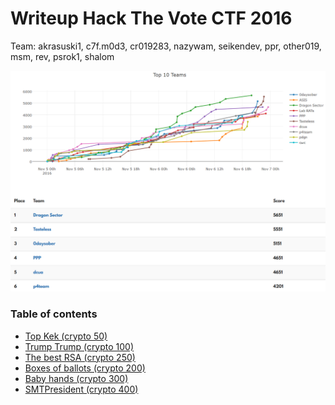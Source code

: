 # Writeup Hack The Vote CTF 2016

Team: akrasuski1, c7f.m0d3, cr019283, nazywam, seikendev, ppr, other019, msm, rev, psrok1, shalom

![](./score.png)


### Table of contents

* [Top Kek (crypto 50)](kek_crypto_50)
* [Trump Trump (crypto 100)](trump_crypto_100)
* [The best RSA (crypto 250)](rsa_crypto_200)
* [Boxes of ballots (crypto 200)](ballots_crypto_250)
* [Baby hands (crypto 300)](hands_crypto_300)
* [SMTPresident (crypto 400)](smtp_crypto_400)
